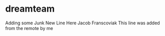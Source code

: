 # dreamteam
Adding some Junk
New Line Here Jacob Franscoviak
This line was added from the remote by me
